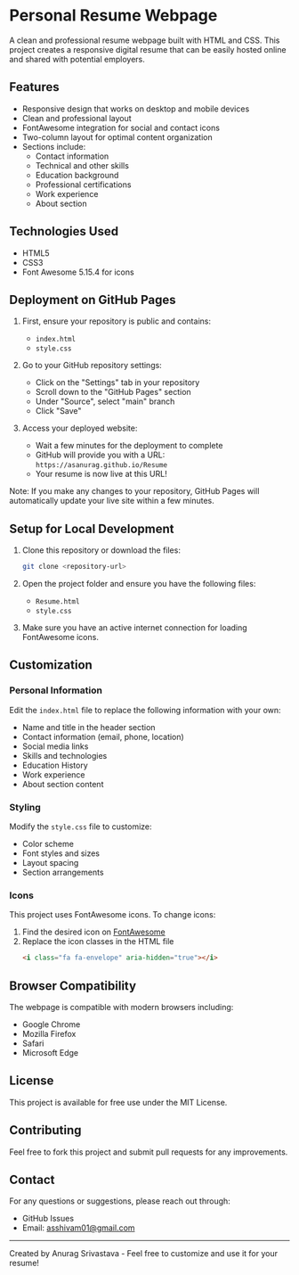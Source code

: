 # Personal Resume Webpage

A clean and professional resume webpage built with HTML and CSS. This project creates a responsive digital resume that can be easily hosted online and shared with potential employers.

## Features

- Responsive design that works on desktop and mobile devices
- Clean and professional layout
- FontAwesome integration for social and contact icons
- Two-column layout for optimal content organization
- Sections include:
  - Contact information
  - Technical and other skills
  - Education background
  - Professional certifications
  - Work experience
  - About section

## Technologies Used

- HTML5
- CSS3
- Font Awesome 5.15.4 for icons

## Deployment on GitHub Pages

1. First, ensure your repository is public and contains:
   - `index.html`
   - `style.css`

2. Go to your GitHub repository settings:
   - Click on the "Settings" tab in your repository
   - Scroll down to the "GitHub Pages" section
   - Under "Source", select "main" branch
   - Click "Save"

3. Access your deployed website:
   - Wait a few minutes for the deployment to complete
   - GitHub will provide you with a URL: `https://asanurag.github.io/Resume`
   - Your resume is now live at this URL!

Note: If you make any changes to your repository, GitHub Pages will automatically update your live site within a few minutes.

## Setup for Local Development

1. Clone this repository or download the files:
   ```bash
   git clone <repository-url>
   ```

2. Open the project folder and ensure you have the following files:
   - `Resume.html`
   - `style.css`

3. Make sure you have an active internet connection for loading FontAwesome icons.

## Customization

### Personal Information
Edit the `index.html` file to replace the following information with your own:
- Name and title in the header section
- Contact information (email, phone, location)
- Social media links
- Skills and technologies
- Education History
- Work experience
- About section content

### Styling
Modify the `style.css` file to customize:
- Color scheme
- Font styles and sizes
- Layout spacing
- Section arrangements

### Icons
This project uses FontAwesome icons. To change icons:
1. Find the desired icon on [FontAwesome](https://fontawesome.com/icons)
2. Replace the icon classes in the HTML file
   ```html
   <i class="fa fa-envelope" aria-hidden="true"></i>
   ```

## Browser Compatibility

The webpage is compatible with modern browsers including:
- Google Chrome
- Mozilla Firefox
- Safari
- Microsoft Edge

## License

This project is available for free use under the MIT License.

## Contributing

Feel free to fork this project and submit pull requests for any improvements.

## Contact

For any questions or suggestions, please reach out through:
- GitHub Issues
- Email: asshivam01@gmail.com

---

Created by Anurag Srivastava - Feel free to customize and use it for your resume!
